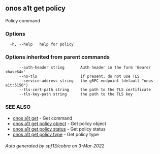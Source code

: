 ## onos a1t get policy

Policy command

### Options

```
  -h, --help   help for policy
```

### Options inherited from parent commands

```
      --auth-header string       Auth header in the form 'Bearer <base64>'
      --no-tls                   if present, do not use TLS
      --service-address string   the gRPC endpoint (default "onos-a1t:5150")
      --tls-cert-path string     the path to the TLS certificate
      --tls-key-path string      the path to the TLS key
```

### SEE ALSO

* [onos a1t get](onos_a1t_get.md)	 - Get command
* [onos a1t get policy object](onos_a1t_get_policy_object.md)	 - Get policy object
* [onos a1t get policy status](onos_a1t_get_policy_status.md)	 - Get policy status
* [onos a1t get policy type](onos_a1t_get_policy_type.md)	 - Get policy type

###### Auto generated by spf13/cobra on 3-Mar-2022
